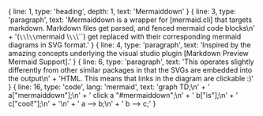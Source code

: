 { line: 1, type: 'heading', depth: 1, text: 'Mermaiddown' }
{
  line: 3,
  type: 'paragraph',
  text: 'Mermaiddown is a wrapper for [mermaid.cli] that targets markdown. Markdown files get parsed, and fenced mermaid code blocks\n' +
    '(`\\`\\`\\`mermaid \\`\\`\\``) get replaced with their corresponding mermaid diagrams in SVG format.'
}
{
  line: 4,
  type: 'paragraph',
  text: 'Inspired by the amazing concepts underlying the visual studio plugin [Markdown Preview Mermaid Support].'
}
{
  line: 6,
  type: 'paragraph',
  text: 'This operates slightly differently from other similar packages in that the SVGs are embedded into the output\n' +
    'HTML. This means that links in the diagram are clickable :)'
}
{
  line: 16,
  type: 'code',
  lang: 'mermaid',
  text: 'graph TD;\n' +
    '    a["mermaiddown"];\n' +
    '    click a "#mermaiddown";\n' +
    '    b["is"];\n' +
    '    c["cool!"];\n' +
    '\n' +
    '    a --> b;\n' +
    '    b --> c;'
}
